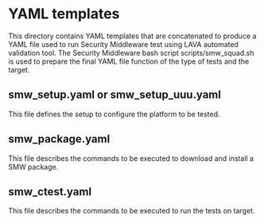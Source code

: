 # YAML templates

This directory contains YAML templates that are concatenated to produce a YAML file used to run Security Middleware test using LAVA automated validation tool.
The Security Middleware bash script scripts/smw_squad.sh is used to prepare the final YAML file function of the type of tests and the target.

## smw_setup.yaml or smw_setup_uuu.yaml
This file defines the setup to configure the platform to be tested.

## smw_package.yaml
This file describes the commands to be executed to download and install a SMW package.

## smw_ctest.yaml
This file describes the commands to be executed to run the tests on target.
